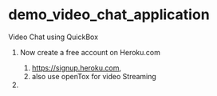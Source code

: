 # demo_video_chat_application

Video Chat using QuickBox
1) Now create a free account on Heroku.com
	1) https://signup.heroku.com,
	2) also use openTox for video Streaming

2) 

